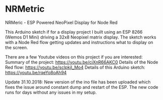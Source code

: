 # NRMetric
NRMeric - ESP Powered NeoPixel Display for Node Red

This Arduino sketch if for a display project I built using an ESP 8266 (Wemos D1 Mini) driving a 32x8 Neopixel matrix display. The sketch works with a Node Red flow getting updates and instructions what to display on the screen.

There are a few Youtube videos on this project if you are interested:
Summary of the project: https://youtu.be/ciXnR66AKC0
Details of the Node Red flow: https://youtu.be/sclpkjI_Mo4
Details of this Arduino sketch: https://youtu.be/rqeYo8oAh94

Update 31.10.2018:
New version of the ino file has been uploaded which fixes the issue around constant dump and restart of the ESP. The new code runs for days without any issues in my setup.

